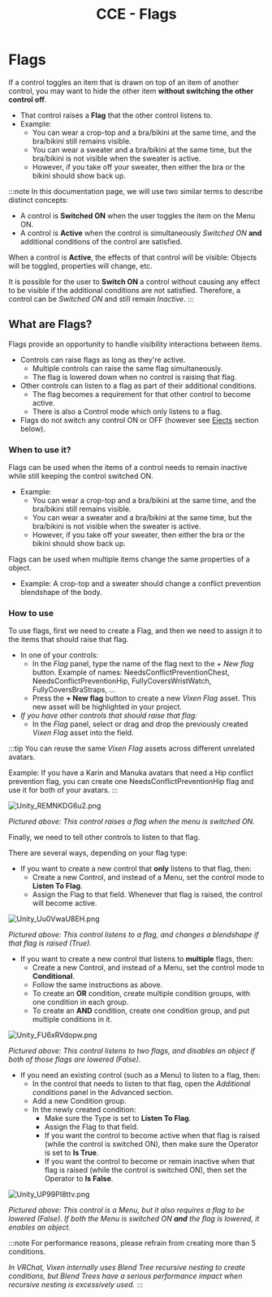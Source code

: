﻿---
sidebar_position: 4
title: CCE - Flags
---

# Flags

If a control toggles an item that is drawn on top of an item of another control, you may want to hide the other item **without switching the other control off**.
- That control raises a **Flag** that the other control listens to.
- Example:
    - You can wear a crop-top and a bra/bikini at the same time, and the bra/bikini still remains visible.
    - You can wear a sweater and a bra/bikini at the same time, but the bra/bikini is not visible when the sweater is active.
    - However, if you take off your sweater, then either the bra or the bikini should show back up.

:::note
In this documentation page, we will use two similar terms to describe distinct concepts:

- A control is **Switched ON** when the user toggles the item on the Menu ON.
- A control is **Active** when the control is simultaneously *Switched ON* **and** additional conditions of the control are satisfied.

When a control is **Active**, the effects of that control will be visible: Objects will be toggled, properties will change, etc.

It is possible for the user to **Switch ON** a control without causing any effect to be visible if the additional conditions are not satisfied.
Therefore, a control can be *Switched ON* and still remain *Inactive*.
:::


## What are Flags?

Flags provide an opportunity to handle visibility interactions between items.

- Controls can raise flags as long as they're active.
    - Multiple controls can raise the same flag simultaneously.
    - The flag is lowered down when no control is raising that flag.
- Other controls can listen to a flag as part of their additional conditions.
    - The flag becomes a requirement for that other control to become active.
    - There is also a Control mode which only listens to a flag.
- Flags do not switch any control ON or OFF (however see [Ejects](#ejects) section below).

### When to use it?

Flags can be used when the items of a control needs to remain inactive while still keeping the control switched ON.
- Example:
  - You can wear a crop-top and a bra/bikini at the same time, and the bra/bikini still remains visible.
  - You can wear a sweater and a bra/bikini at the same time, but the bra/bikini is not visible when the sweater is active.
  - However, if you take off your sweater, then either the bra or the bikini should show back up.

Flags can be used when multiple items change the same properties of a object.
- Example: A crop-top and a sweater should change a conflict prevention blendshape of the body.

### How to use

To use flags, first we need to create a Flag, and then we need to assign it to the items that should raise that flag.

- In one of your controls:
  - In the *Flag* panel, type the name of the flag next to the *+ New flag* button. Example of names: NeedsConflictPreventionChest, NeedsConflictPreventionHip, FullyCoversWristWatch, FullyCoversBraStraps, ...
  - Press the **+ New flag** button to create a new *Vixen Flag* asset. This new asset will be highlighted in your project.
- *If you have other controls that should raise that flag:*
  - In the *Flag* panel, select or drag and drop the previously created *Vixen Flag* asset into the field.

:::tip
You can reuse the same *Vixen Flag* assets across different unrelated avatars.

Example: If you have a Karin and Manuka avatars that need a Hip conflict prevention flag, you can create one NeedsConflictPreventionHip flag and use it for both of your avatars.
:::

![Unity_REMNKDG6u2.png](img%2Fcce%2FUnity_REMNKDG6u2.png)

*Pictured above: This control raises a flag when the menu is switched ON.*

Finally, we need to tell other controls to listen to that flag.

There are several ways, depending on your flag type:

- If you want to create a new control that **only** listens to that flag, then:
    - Create a new Control, and instead of a Menu, set the control mode to **Listen To Flag**.
    - Assign the Flag to that field. Whenever that flag is raised, the control will become active.

![Unity_Uu0VwaU8EH.png](img%2Fcce%2FUnity_Uu0VwaU8EH.png)

*Pictured above: This control listens to a flag, and changes a blendshape if that flag is raised (True).*

- If you want to create a new control that listens to **multiple** flags, then:
  - Create a new Control, and instead of a Menu, set the control mode to **Conditional**.
  - Follow the same instructions as above.
  - To create an **OR** condition, create multiple condition groups, with one condition in each group.
  - To create an **AND** condition, create one condition group, and put multiple conditions in it.

![Unity_FU6xRVdopw.png](img%2Fcce%2FUnity_FU6xRVdopw.png)

*Pictured above: This control listens to two flags, and disables an object if both of those flags are lowered (False).*

- If you need an existing control (such as a Menu) to listen to a flag, then:
    - In the control that needs to listen to that flag, open the *Additional conditions* panel in the Advanced section.
    - Add a new Condition group.
    - In the newly created condition:
      - Make sure the Type is set to **Listen To Flag**.
      - Assign the Flag to that field.
      - If you want the control to become active when that flag is raised (while the control is switched ON), then make sure the Operator is set to **Is True**.
      - If you want the control to become or remain inactive when that flag is raised (while the control is switched ON), then set the Operator to **Is False**.

![Unity_UP99PI8ttv.png](img%2Fcce%2FUnity_UP99PI8ttv.png)

*Pictured above: This control is a Menu, but it also requires a flag to be lowered (False). If both the Menu is switched ON **and** the flag is lowered, it enables an object.*

:::note
For performance reasons, please refrain from creating more than 5 conditions.

*In VRChat, Vixen internally uses Blend Tree recursive nesting to create conditions, but Blend Trees have a serious performance impact when recursive nesting is excessively used.*
:::
